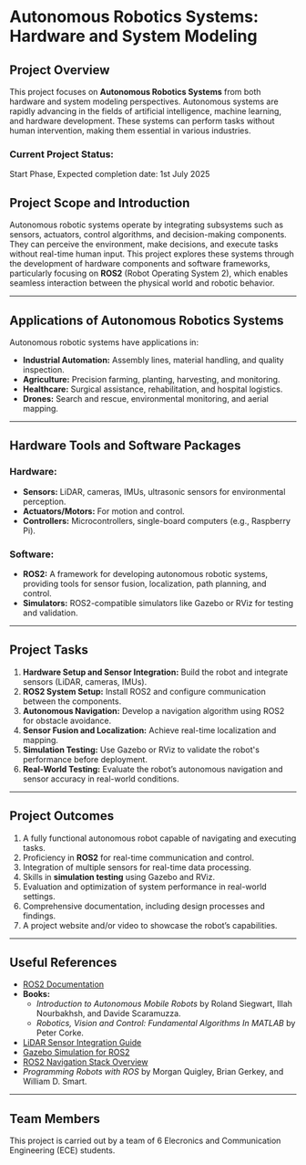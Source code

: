 # Autonomous Robotics Systems: Hardware and System Modeling

## Project Overview

This project focuses on **Autonomous Robotics Systems** from both hardware and system modeling perspectives. Autonomous systems are rapidly advancing in the fields of artificial intelligence, machine learning, and hardware development. These systems can perform tasks without human intervention, making them essential in various industries.

### Current Project Status:
Start Phase, Expected completion date: 1st July 2025

## Project Scope and Introduction

Autonomous robotic systems operate by integrating subsystems such as sensors, actuators, control algorithms, and decision-making components. They can perceive the environment, make decisions, and execute tasks without real-time human input. This project explores these systems through the development of hardware components and software frameworks, particularly focusing on **ROS2** (Robot Operating System 2), which enables seamless interaction between the physical world and robotic behavior.

---

## Applications of Autonomous Robotics Systems

Autonomous robotic systems have applications in:
- **Industrial Automation:** Assembly lines, material handling, and quality inspection.
- **Agriculture:** Precision farming, planting, harvesting, and monitoring.
- **Healthcare:** Surgical assistance, rehabilitation, and hospital logistics.
- **Drones:** Search and rescue, environmental monitoring, and aerial mapping.

---

## Hardware Tools and Software Packages

### Hardware:
- **Sensors:** LiDAR, cameras, IMUs, ultrasonic sensors for environmental perception.
- **Actuators/Motors:** For motion and control.
- **Controllers:** Microcontrollers, single-board computers (e.g., Raspberry Pi).
  
### Software:
- **ROS2:** A framework for developing autonomous robotic systems, providing tools for sensor fusion, localization, path planning, and control.
- **Simulators:** ROS2-compatible simulators like Gazebo or RViz for testing and validation.

---

## Project Tasks

1. **Hardware Setup and Sensor Integration:** Build the robot and integrate sensors (LiDAR, cameras, IMUs).
2. **ROS2 System Setup:** Install ROS2 and configure communication between the components.
3. **Autonomous Navigation:** Develop a navigation algorithm using ROS2 for obstacle avoidance.
4. **Sensor Fusion and Localization:** Achieve real-time localization and mapping.
5. **Simulation Testing:** Use Gazebo or RViz to validate the robot's performance before deployment.
6. **Real-World Testing:** Evaluate the robot’s autonomous navigation and sensor accuracy in real-world conditions.

---

## Project Outcomes

1. A fully functional autonomous robot capable of navigating and executing tasks.
2. Proficiency in **ROS2** for real-time communication and control.
3. Integration of multiple sensors for real-time data processing.
4. Skills in **simulation testing** using Gazebo and RViz.
5. Evaluation and optimization of system performance in real-world settings.
6. Comprehensive documentation, including design processes and findings.
7. A project website and/or video to showcase the robot’s capabilities.

---

## Useful References

- [ROS2 Documentation](https://docs.ros.org/en/foxy/index.html)
- **Books:**
  - *Introduction to Autonomous Mobile Robots* by Roland Siegwart, Illah Nourbakhsh, and Davide Scaramuzza.
  - *Robotics, Vision and Control: Fundamental Algorithms In MATLAB* by Peter Corke.
- [LiDAR Sensor Integration Guide](https://www.roscomponents.com/en/blog/integrating-lidar-sensors-into-ros)
- [Gazebo Simulation for ROS2](https://gazebosim.org/docs/latest/getstarted/)
- [ROS2 Navigation Stack Overview](https://docs.nav2.org/)
- *Programming Robots with ROS* by Morgan Quigley, Brian Gerkey, and William D. Smart.

---

## Team Members

This project is carried out by a team of 6 Elecronics and Communication Engineering (ECE) students.

